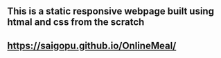 ## This is a static responsive webpage built using htmal and css from the scratch
## https://saigopu.github.io/OnlineMeal/
